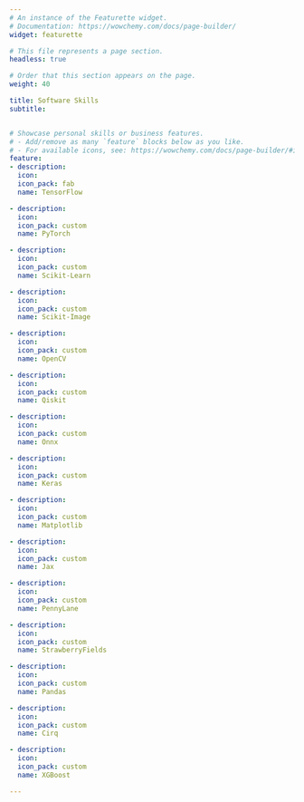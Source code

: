 ```yaml
---
# An instance of the Featurette widget.
# Documentation: https://wowchemy.com/docs/page-builder/
widget: featurette

# This file represents a page section.
headless: true

# Order that this section appears on the page.
weight: 40

title: Software Skills
subtitle:


# Showcase personal skills or business features.
# - Add/remove as many `feature` blocks below as you like.
# - For available icons, see: https://wowchemy.com/docs/page-builder/#icons
feature:
- description: 
  icon: 
  icon_pack: fab
  name: TensorFlow

- description: 
  icon: 
  icon_pack: custom
  name: PyTorch

- description: 
  icon: 
  icon_pack: custom
  name: Scikit-Learn

- description: 
  icon: 
  icon_pack: custom
  name: Scikit-Image

- description: 
  icon: 
  icon_pack: custom
  name: OpenCV

- description: 
  icon: 
  icon_pack: custom
  name: Qiskit

- description: 
  icon: 
  icon_pack: custom
  name: Onnx

- description: 
  icon: 
  icon_pack: custom
  name: Keras

- description: 
  icon: 
  icon_pack: custom
  name: Matplotlib

- description: 
  icon: 
  icon_pack: custom
  name: Jax

- description: 
  icon: 
  icon_pack: custom
  name: PennyLane

- description: 
  icon: 
  icon_pack: custom
  name: StrawberryFields

- description: 
  icon: 
  icon_pack: custom
  name: Pandas

- description: 
  icon: 
  icon_pack: custom
  name: Cirq

- description: 
  icon: 
  icon_pack: custom
  name: XGBoost

---
```

